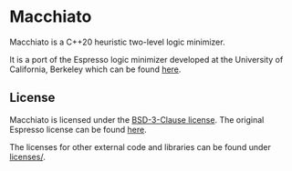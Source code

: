 # Macchiato

Macchiato is a C++20 heuristic two-level logic minimizer.

It is a port of the Espresso logic minimizer developed at the University of
California, Berkeley which can be found
[here](https://ptolemy.berkeley.edu/projects/embedded/pubs/downloads/espresso/).

## License

Macchiato is licensed under the [BSD-3-Clause license](LICENSE). The original
Espresso license can be found [here](licenses/Espresso.txt).

The licenses for other external code and libraries can be found under
[licenses/](licenses/).

